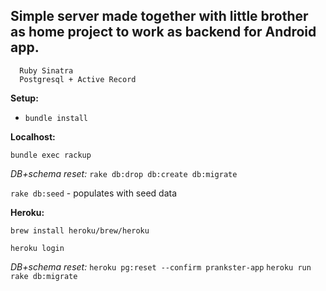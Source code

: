 Simple server made together with little brother as home project to work as backend for Android app.
-----------------------

      Ruby Sinatra
      Postgresql + Active Record


**Setup:**
- `bundle install`

**Localhost:**

`bundle exec rackup`

*DB+schema reset:*
`rake db:drop db:create db:migrate`

`rake db:seed` - populates with seed data

**Heroku:**

`brew install heroku/brew/heroku`

`heroku login`

*DB+schema reset:*
`heroku pg:reset --confirm prankster-app`
`heroku run rake db:migrate`
